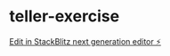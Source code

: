 # teller-exercise

[Edit in StackBlitz next generation editor ⚡️](https://stackblitz.com/~/github.com/maximiliano-plano/teller-exercise)